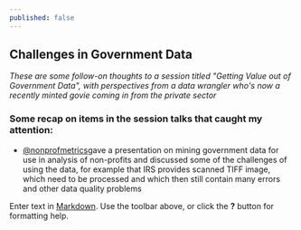```yaml
---
published: false
---
```


## Challenges in Government Data

_These are some follow-on thoughts to a session titled "Getting Value out of Government Data", with perspectives from a data wrangler who's now a recently minted  govie coming in from the private sector_

### Some recap on items in the session talks that caught my attention:

- [@nonprofmetrics](http://twitter.com/nonprofmetrics)gave a presentation on mining government data for use in analysis of non-profits and discussed some of the challenges of using the data, for example that IRS provides scanned TIFF image, which need to be processed and which then still contain many errors and other data quality  problems


Enter text in [Markdown](http://daringfireball.net/projects/markdown/). Use the toolbar above, or click the **?** button for formatting help.
